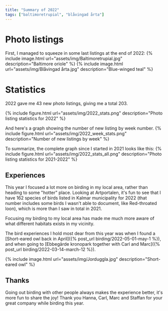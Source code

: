```yaml
---
title: "Summary of 2022"
tags: ["baltimoretrupial", "blåvingad årta"]
---
```

# Photo listings
First, I managed to squeeze in some last listings at the end of 2022:
{% include image.html url="assets/img/Baltimoretrupial.jpg" description="Baltimore oriole" %}
{% include image.html url="assets/img/Blåvingad årta.jpg" description="Blue-winged teal" %}

# Statistics
2022 gave me 43 new photo listings, giving me a total 203.

{% include figure.html url="assets/img/2022_stats.png" description="Photo listing statistics for 2022" %}

And here's a graph showing the number of new listing by week number.
{% include figure.html url="assets/img/2022_week_stats.png" description="Number of new listings by week" %}

To summarize, the complete graph since I started in 2021 looks like this:
{% include figure.html url="assets/img/2022_stats_all.png" description="Photo listing statistics for 2021-2022" %}

## Experiences
This year I focused a lot more on birding in my local area, rather than heading
to some "hotter" place. Looking at Artportalen, it's fun to see that I have 162
species of birds listed in Kalmar municipality for 2022 (that number includes
some birds I wasn't able to document, like Red-throated loon), which is more
than I saw in total in 2021.

Focusing my birding to my local area has made me much more aware of what
different habitats exists in my vicinity.

The bird experiences I hold most dear from this year was when I found a
[Short-eared owl back in April]({% post_url birding/2022-05-01-may-1 %}), and
when going to [Ebbegärde kronopark together with Carl and Marc]({% post_url birding/2022-03-14-march-12 %}).

{% include image.html url="assets/img/Jorduggla.jpg" description="Short-eared owl" %}

## Thanks
Going out birding with other people always makes the experience better, it's
more fun to share the joy! Thank you Hanna, Carl, Marc and Staffan for your
great company while birding this year.
